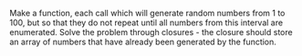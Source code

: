 Make a function, each call which will generate random numbers from 1 to 100, but so that they do not repeat until all numbers from this interval are enumerated. Solve the problem through closures - the closure should store an array of numbers that have already been generated by the function.